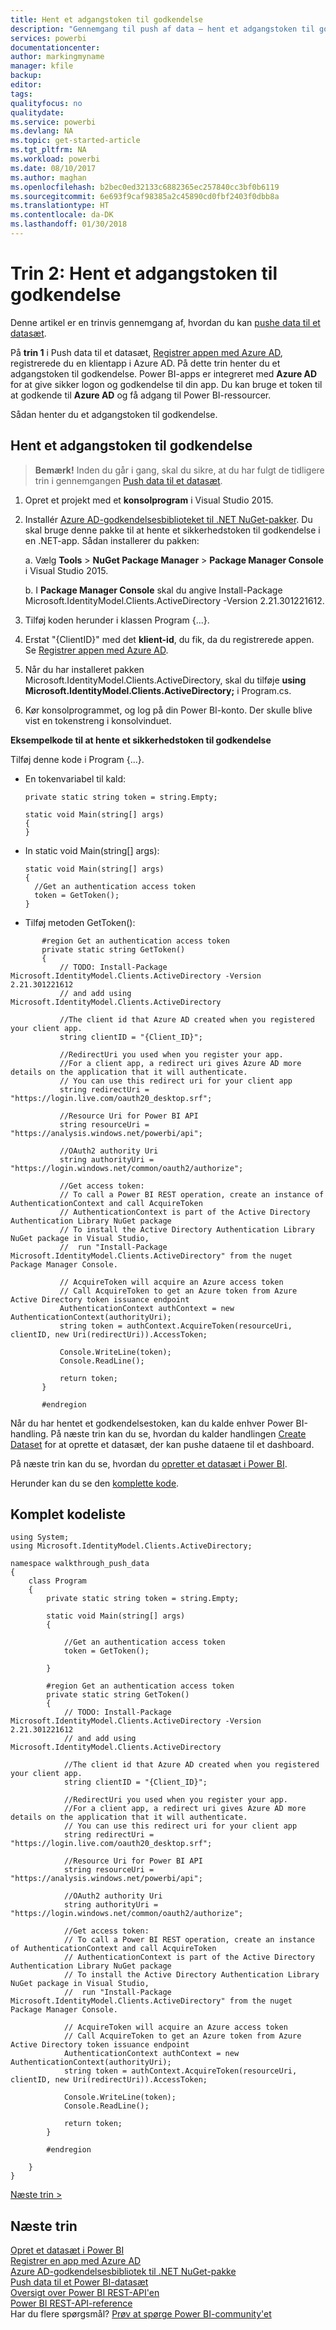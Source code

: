 ```yaml
---
title: Hent et adgangstoken til godkendelse
description: "Gennemgang til push af data – hent et adgangstoken til godkendelse"
services: powerbi
documentationcenter: 
author: markingmyname
manager: kfile
backup: 
editor: 
tags: 
qualityfocus: no
qualitydate: 
ms.service: powerbi
ms.devlang: NA
ms.topic: get-started-article
ms.tgt_pltfrm: NA
ms.workload: powerbi
ms.date: 08/10/2017
ms.author: maghan
ms.openlocfilehash: b2bec0ed32133c6882365ec257840cc3bf0b6119
ms.sourcegitcommit: 6e693f9caf98385a2c45890cd0fbf2403f0dbb8a
ms.translationtype: HT
ms.contentlocale: da-DK
ms.lasthandoff: 01/30/2018
---
```

# <a name="step-2-get-an-authentication-access-token"></a>Trin 2: Hent et adgangstoken til godkendelse
Denne artikel er en trinvis gennemgang af, hvordan du kan [pushe data til et datasæt](walkthrough-push-data.md).

På **trin 1** i Push data til et datasæt, [Registrer appen med Azure AD](walkthrough-push-data-register-app-with-azure-ad.md), registrerede du en klientapp i Azure AD. På dette trin henter du et adgangstoken til godkendelse. Power BI-apps er integreret med **Azure AD** for at give sikker logon og godkendelse til din app. Du kan bruge et token til at godkende til **Azure AD** og få adgang til Power BI-ressourcer.

Sådan henter du et adgangstoken til godkendelse.

## <a name="get-an-authentication-access-token"></a>Hent et adgangstoken til godkendelse
> **Bemærk!** Inden du går i gang, skal du sikre, at du har fulgt de tidligere trin i gennemgangen [Push data til et datasæt](walkthrough-push-data.md).
> 
> 

1. Opret et projekt med et **konsolprogram** i Visual Studio 2015.
2. Installér [Azure AD-godkendelsesbiblioteket til .NET NuGet-pakker](https://www.nuget.org/packages/Microsoft.IdentityModel.Clients.ActiveDirectory/). Du skal bruge denne pakke til at hente et sikkerhedstoken til godkendelse i en .NET-app. Sådan installerer du pakken:
   
     a. Vælg **Tools** > **NuGet Package Manager** > **Package Manager Console** i Visual Studio 2015.
   
     b. I **Package Manager Console** skal du angive Install-Package Microsoft.IdentityModel.Clients.ActiveDirectory -Version 2.21.301221612.
3. Tilføj koden herunder i klassen Program {...}.
4. Erstat "{ClientID}" med det **klient-id**, du fik, da du registrerede appen. Se [Registrer appen med Azure AD](walkthrough-push-data-register-app-with-azure-ad.md).
5. Når du har installeret pakken Microsoft.IdentityModel.Clients.ActiveDirectory, skal du tilføje **using Microsoft.IdentityModel.Clients.ActiveDirectory;** i Program.cs.
6. Kør konsolprogrammet, og log på din Power BI-konto. Der skulle blive vist en tokenstreng i konsolvinduet.

**Eksempelkode til at hente et sikkerhedstoken til godkendelse**

Tilføj denne kode i Program {...}.

* En tokenvariabel til kald:
  
  ```
  private static string token = string.Empty;
  
  static void Main(string[] args)
  {
  }
  ```
* In static void Main(string[] args):
  
  ```
  static void Main(string[] args)
  {
    //Get an authentication access token
    token = GetToken();
  }
  ```
* Tilføj metoden GetToken():

```
       #region Get an authentication access token
       private static string GetToken()
       {
           // TODO: Install-Package Microsoft.IdentityModel.Clients.ActiveDirectory -Version 2.21.301221612
           // and add using Microsoft.IdentityModel.Clients.ActiveDirectory

           //The client id that Azure AD created when you registered your client app.
           string clientID = "{Client_ID}";

           //RedirectUri you used when you register your app.
           //For a client app, a redirect uri gives Azure AD more details on the application that it will authenticate.
           // You can use this redirect uri for your client app
           string redirectUri = "https://login.live.com/oauth20_desktop.srf";

           //Resource Uri for Power BI API
           string resourceUri = "https://analysis.windows.net/powerbi/api";

           //OAuth2 authority Uri
           string authorityUri = "https://login.windows.net/common/oauth2/authorize";

           //Get access token:
           // To call a Power BI REST operation, create an instance of AuthenticationContext and call AcquireToken
           // AuthenticationContext is part of the Active Directory Authentication Library NuGet package
           // To install the Active Directory Authentication Library NuGet package in Visual Studio,
           //  run "Install-Package Microsoft.IdentityModel.Clients.ActiveDirectory" from the nuget Package Manager Console.

           // AcquireToken will acquire an Azure access token
           // Call AcquireToken to get an Azure token from Azure Active Directory token issuance endpoint
           AuthenticationContext authContext = new AuthenticationContext(authorityUri);
           string token = authContext.AcquireToken(resourceUri, clientID, new Uri(redirectUri)).AccessToken;

           Console.WriteLine(token);
           Console.ReadLine();

           return token;
       }

       #endregion
```

Når du har hentet et godkendelsestoken, kan du kalde enhver Power BI-handling. På næste trin kan du se, hvordan du kalder handlingen [Create Dataset](https://msdn.microsoft.com/library/mt203562.aspx) for at oprette et datasæt, der kan pushe dataene til et dashboard.

På næste trin kan du se, hvordan du [opretter et datasæt i Power BI](walkthrough-push-data-create-dataset.md).

Herunder kan du se den [komplette kode](#code).

<a name="code"/>

## <a name="complete-code-listing"></a>Komplet kodeliste
    using System;
    using Microsoft.IdentityModel.Clients.ActiveDirectory;

    namespace walkthrough_push_data
    {
        class Program
        {
            private static string token = string.Empty;

            static void Main(string[] args)
            {

                //Get an authentication access token
                token = GetToken();

            }

            #region Get an authentication access token
            private static string GetToken()
            {
                // TODO: Install-Package Microsoft.IdentityModel.Clients.ActiveDirectory -Version 2.21.301221612
                // and add using Microsoft.IdentityModel.Clients.ActiveDirectory

                //The client id that Azure AD created when you registered your client app.
                string clientID = "{Client_ID}";

                //RedirectUri you used when you register your app.
                //For a client app, a redirect uri gives Azure AD more details on the application that it will authenticate.
                // You can use this redirect uri for your client app
                string redirectUri = "https://login.live.com/oauth20_desktop.srf";

                //Resource Uri for Power BI API
                string resourceUri = "https://analysis.windows.net/powerbi/api";

                //OAuth2 authority Uri
                string authorityUri = "https://login.windows.net/common/oauth2/authorize";

                //Get access token:
                // To call a Power BI REST operation, create an instance of AuthenticationContext and call AcquireToken
                // AuthenticationContext is part of the Active Directory Authentication Library NuGet package
                // To install the Active Directory Authentication Library NuGet package in Visual Studio,
                //  run "Install-Package Microsoft.IdentityModel.Clients.ActiveDirectory" from the nuget Package Manager Console.

                // AcquireToken will acquire an Azure access token
                // Call AcquireToken to get an Azure token from Azure Active Directory token issuance endpoint
                AuthenticationContext authContext = new AuthenticationContext(authorityUri);
                string token = authContext.AcquireToken(resourceUri, clientID, new Uri(redirectUri)).AccessToken;

                Console.WriteLine(token);
                Console.ReadLine();

                return token;
            }

            #endregion

        }
    }


[Næste trin >](walkthrough-push-data-create-dataset.md)

## <a name="next-steps"></a>Næste trin
[Opret et datasæt i Power BI](walkthrough-push-data-create-dataset.md)  
[Registrer en app med Azure AD](walkthrough-push-data-register-app-with-azure-ad.md)  
[Azure AD-godkendelsesbibliotek til .NET NuGet-pakke](https://www.nuget.org/packages/Microsoft.IdentityModel.Clients.ActiveDirectory/)  
[Push data til et Power BI-datasæt](walkthrough-push-data.md)  
[Oversigt over Power BI REST-API'en](overview-of-power-bi-rest-api.md)  
[Power BI REST-API-reference](https://msdn.microsoft.com/library/mt147898.aspx)  
Har du flere spørgsmål? [Prøv at spørge Power BI-community'et](http://community.powerbi.com/)


